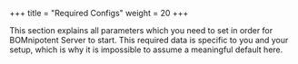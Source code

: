 +++
title = "Required Configs"
weight = 20
+++

This section explains all parameters which you need to set in order for BOMnipotent Server to start. This required data is specific to you and your setup, which is why it is impossible to assume a meaningful default here.
